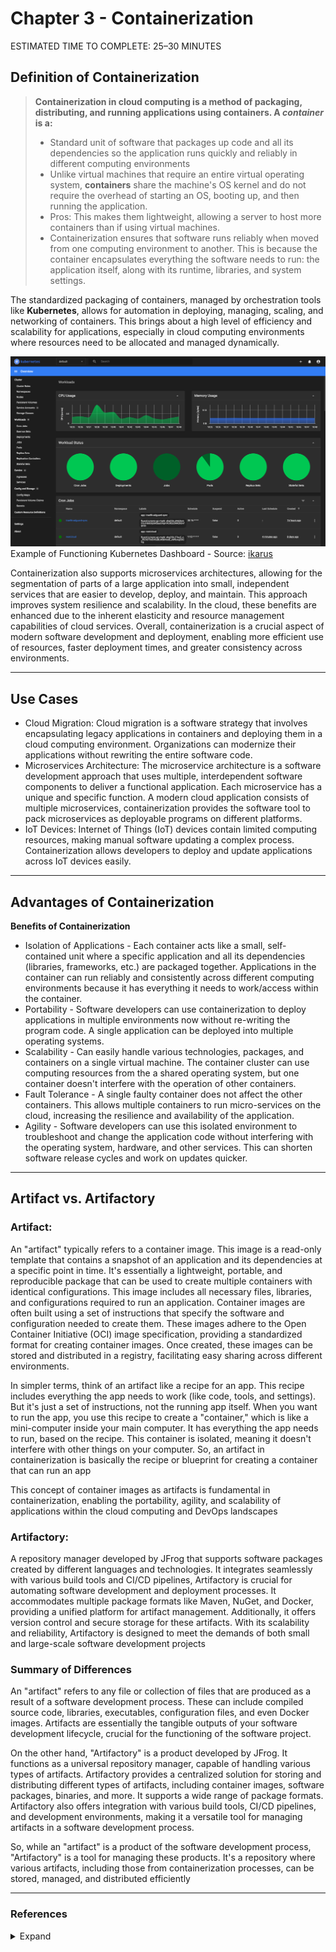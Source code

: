 # Chapter 3 - Containerization

<div class="time-pill">ESTIMATED TIME TO COMPLETE: 25–30 MINUTES</div>



## Definition of Containerization

> **Containerization in cloud computing is a method of packaging, distributing, and running applications using containers. A *container* is a:**
> - Standard unit of software that packages up code and all its dependencies so the application runs quickly and reliably in different computing environments
> - Unlike virtual machines that require an entire virtual operating system, **containers** share the machine's OS kernel and do not require the overhead of starting an OS, booting up, and then running the application.
> - Pros: This makes them lightweight, allowing a server to host more containers than if using virtual machines.
> - Containerization ensures that software runs reliably when moved from one computing environment to another. This is because the container encapsulates everything the software needs to run: the application itself, along with its runtime, libraries, and system settings.

The standardized packaging of containers, managed by orchestration tools like **Kubernetes**, allows for automation in deploying, managing, scaling, and networking of containers. This brings about a high level of efficiency and scalability for applications, especially in cloud computing environments where resources need to be allocated and managed dynamically.

![Kubernetes Dashboard](./assets/kubernetes-dashboard.png)
Example of Functioning Kubernetes Dashboard - Source: [ikarus](https://ikarus.sg/k8s-dashboard)

Containerization also supports microservices architectures, allowing for the segmentation of parts of a large application into small, independent services that are easier to develop, deploy, and maintain. This approach improves system resilience and scalability. In the cloud, these benefits are enhanced due to the inherent elasticity and resource management capabilities of cloud services. Overall, containerization is a crucial aspect of modern software development and deployment, enabling more efficient use of resources, faster deployment times, and greater consistency across environments.

<hr>

## Use Cases

- Cloud Migration: Cloud migration is a software strategy that involves encapsulating legacy applications in containers and deploying them in a cloud computing environment. Organizations can modernize their applications without rewriting the entire software code.
- Microservices Architecture: The microservice architecture is a software development approach that uses multiple, interdependent software components to deliver a functional application. Each microservice has a unique and specific function. A modern cloud application consists of multiple microservices, containerization provides the software tool to pack microservices as deployable programs on different platforms.
- IoT Devices: Internet of Things (IoT) devices contain limited computing resources, making manual software updating a complex process. Containerization allows developers to deploy and update applications across IoT devices easily.

<hr>

## Advantages of Containerization

**Benefits of Containerization**

- Isolation of Applications - Each container acts like a small, self-contained unit where a specific application and all its dependencies (libraries, frameworks, etc.) are packaged together. Applications in the container can run reliably and consistently across different computing environments because it has everything it needs to work/access within the container.
- Portability - Software developers can use containerization to deploy applications in multiple environments now without re-writing the program code. A single application can be deployed into multiple operating systems.
- Scalability - Can easily handle various technologies, packages, and containers on a single virtual machine. The container cluster can use computing resources from the a shared operating system, but one container doesn't interfere with the operation of other containers.
- Fault Tolerance - A single faulty container does not affect the other containers. This allows multiple containers to run micro-services on the cloud, increasing the resilience and availability of the application.
- Agility - Software developers can use this isolated environment to troubleshoot and change the application code without interfering with the operating system, hardware, and other services. This can shorten software release cycles and work on updates quicker.


<hr>

## Artifact vs. Artifactory

### Artifact:
An "artifact" typically refers to a container image. This image is a read-only template that contains a snapshot of an application and its dependencies at a specific point in time. It's essentially a lightweight, portable, and reproducible package that can be used to create multiple containers with identical configurations. This image includes all necessary files, libraries, and configurations required to run an application. Container images are often built using a set of instructions that specify the software and configuration needed to create them. These images adhere to the Open Container Initiative (OCI) image specification, providing a standardized format for creating container images. Once created, these images can be stored and distributed in a registry, facilitating easy sharing across different environments.

In simpler terms, think of an artifact like a recipe for an app. This recipe includes everything the app needs to work (like code, tools, and settings). But it's just a set of instructions, not the running app itself. When you want to run the app, you use this recipe to create a "container," which is like a mini-computer inside your main computer. It has everything the app needs to run, based on the recipe. This container is isolated, meaning it doesn't interfere with other things on your computer. So, an artifact in containerization is basically the recipe or blueprint for creating a container that can run an app

This concept of container images as artifacts is fundamental in containerization, enabling the portability, agility, and scalability of applications within the cloud computing and DevOps landscapes

### Artifactory:

A repository manager developed by JFrog that supports software packages created by different languages and technologies. It integrates seamlessly with various build tools and CI/CD pipelines, Artifactory is crucial for automating software development and deployment processes. It accommodates multiple package formats like Maven, NuGet, and Docker, providing a unified platform for artifact management. Additionally, it offers version control and secure storage for these artifacts. With its scalability and reliability, Artifactory is designed to meet the demands of both small and large-scale software development projects

### Summary of Differences

An "artifact" refers to any file or collection of files that are produced as a result of a software development process. These can include compiled source code, libraries, executables, configuration files, and even Docker images. Artifacts are essentially the tangible outputs of your software development lifecycle, crucial for the functioning of the software project.

On the other hand, "Artifactory" is a product developed by JFrog. It functions as a universal repository manager, capable of handling various types of artifacts. Artifactory provides a centralized solution for storing and distributing different types of artifacts, including container images, software packages, binaries, and more. It supports a wide range of package formats. Artifactory also offers integration with various build tools, CI/CD pipelines, and development environments, making it a versatile tool for managing artifacts in a software development process.

So, while an "artifact" is a product of the software development process, "Artifactory" is a tool for managing these products. It's a repository where various artifacts, including those from containerization processes, can be stored, managed, and distributed efficiently


<hr>

### References
<details>

<summary>Expand</summary>
    <b>1.</b> Ikarus. "My Kubernetes Dashboard and How To Deploy Yours" <i>Ikarus</i>, <a href="https://ikarus.sg/k8s-dashboard" target="_blank">ikarus.sg/k8s-dashboard</a>. Accessed 25 Apr. 2025.<br>
    <b>2.</b> Log Rocket. "What is containerization? Overview, definition, benefits, and tools" <i>Log Rocket</i>, <a href="https://blog.logrocket.com/product-management/what-is-containerization-definition-benefits-tools/" target="_blank">blog.logrocket.com/product-management/what-is-containerization-definition-benefits-tools/</a>. Accessed 15 Apr. 2024.<br>
    <b>3.</b> Red Hat. "What is containerization?" <i>Red Hat</i>, <a href="https://www.redhat.com/en/topics/cloud-native-apps/what-is-containerization" target="_blank">redhat.com/en/topics/cloud-native-apps/what-is-containerization</a>. Accessed 20 Feb. 2024.<br>
    <b>4.</b> Cloudsmith. "Decoding the Difference: Artifacts vs Packages in Software Development" <i>Cloudsmith</i>, <a href="https://cloudsmith.com/blog/artifacts-vs-packages-what-is-the-difference", target="_blank">cloudsmith.com/blog/artifacts-vs-packages-what-is-the-difference</a>. Accessed 20 Feb. 2024.<br>
    <b>5.</b> LevInfo. "Azure Container Registry between Artifactory: Exploring the Differences" <i>LevInfo</i>, <a href="https://ievinfo.com/azure-container-registry-between-artifactory-differenc/", target="_blank">ievinfo.com/azure-container-registry-between-artifactory-differenc/</a>. Accessed 20 Feb. 2024.<br>
</details>